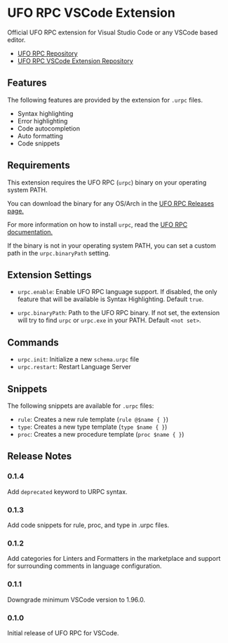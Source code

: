# UFO RPC VSCode Extension

Official UFO RPC extension for Visual Studio Code or any VSCode based editor.

- [UFO RPC Repository](https://github.com/uforg/uforpc)
- [UFO RPC VSCode Extension Repository](https://github.com/uforg/uforpc-vscode)

## Features

The following features are provided by the extension for `.urpc` files.

- Syntax highlighting
- Error highlighting
- Code autocompletion
- Auto formatting
- Code snippets

## Requirements

This extension requires the UFO RPC (`urpc`) binary on your operating system
PATH.

You can download the binary for any OS/Arch in the
[UFO RPC Releases page.](https://github.com/uforg/uforpc/releases)

For more information on how to install `urpc`, read the
[UFO RPC documentation.](https://github.com/uforg/uforpc)

If the binary is not in your operating system PATH, you can set a custom path in
the `urpc.binaryPath` setting.

## Extension Settings

- `urpc.enable`: Enable UFO RPC language support. If disabled, the only feature
  that will be available is Syntax Highlighting. Default `true`.

- `urpc.binaryPath`: Path to the UFO RPC binary. If not set, the extension will
  try to find `urpc` or `urpc.exe` in your PATH. Default `<not set>`.

## Commands

- `urpc.init`: Initialize a new `schema.urpc` file
- `urpc.restart`: Restart Language Server

## Snippets

The following snippets are available for `.urpc` files:

- `rule`: Creates a new rule template (`rule @$name { }`)
- `type`: Creates a new type template (`type $name { }`)
- `proc`: Creates a new procedure template (`proc $name { }`)

## Release Notes

### 0.1.4

Add `deprecated` keyword to URPC syntax.

### 0.1.3

Add code snippets for rule, proc, and type in .urpc files.

### 0.1.2

Add categories for Linters and Formatters in the marketplace and support for
surrounding comments in language configuration.

### 0.1.1

Downgrade minimum VSCode version to 1.96.0.

### 0.1.0

Initial release of UFO RPC for VSCode.
